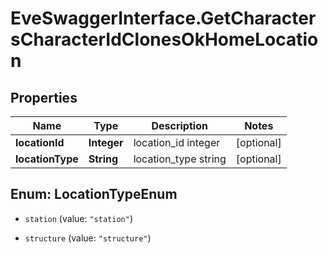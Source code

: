 # EveSwaggerInterface.GetCharactersCharacterIdClonesOkHomeLocation

## Properties
Name | Type | Description | Notes
------------ | ------------- | ------------- | -------------
**locationId** | **Integer** | location_id integer | [optional] 
**locationType** | **String** | location_type string | [optional] 


<a name="LocationTypeEnum"></a>
## Enum: LocationTypeEnum


* `station` (value: `"station"`)

* `structure` (value: `"structure"`)




